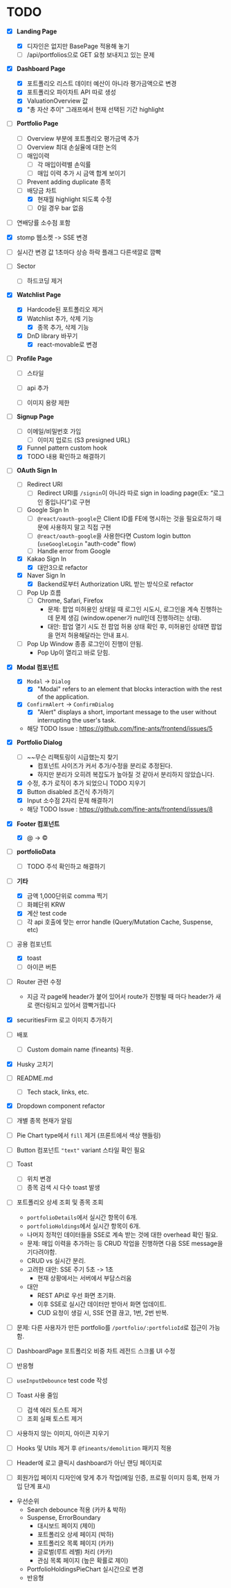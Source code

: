# TODO

- [x] **Landing Page**
  - [x] 디자인은 없지만 BasePage 적용해 놓기
  - [ ] /api/portfolios으로 GET 요청 보내지고 있는 문제

- [x] **Dashboard Page**
  - [x] 포트폴리오 리스트 데이터 예산이 아니라 평가금액으로 변경
  - [x] 포트폴리오 파이차트 API 따로 생성
  - [x] ValuationOverview 값
  - [x] "총 자산 추이" 그래프에서 현재 선택된 기간 highlight

- [ ] **Portfolio Page**
	- [ ] Overview 부분에 포트폴리오 평가금액 추가
	- [ ] Overview 최대 손실율에 대한 논의
	- [ ] 매입이력
		- [ ] 각 매입이력별 손익률
		- [ ] 매입 이력 추가 시 금액 합계 보이기
	- [ ] Prevent adding duplicate 종목
	- [ ] 배당금 차트
		- [x] 현재월 highlight 되도록 수정
		- [ ] 0일 경우 bar 없음
- [ ] 연배당률 소수점 포함
- [x] stomp 웹소켓 -> SSE 변경
- [ ] 실시간 변경 값 1초마다 상승 하락 플래그 다른색깔로 깜빡
- [ ] Sector
  - [ ] 하드코딩 제거

- [x] **Watchlist Page**
  - [x] Hardcode된 포트폴리오 제거
  - [x] Watchlist 추가, 삭제 기능
    - [x] 종목 추가, 삭제 기능
  - [x] DnD library 바꾸기
    - [x] react-movable로 변경

- [ ] **Profile Page**
    - [ ] 스타일
    - [ ] api 추가
    - [ ] 이미지 용량 제한



- [ ] **Signup Page**
  - [ ] 이메일/비밀번호 가입
    - [ ] 이미지 업로드 (S3 presigned URL)
  - [x] Funnel pattern custom hook
  - [x] TODO 내용 확인하고 해결하기

- [ ] **OAuth Sign In**
  - [ ] Redirect URI
    - [ ] Redirect URI를 `/signin`이 아니라 따로 sign in loading page(Ex: “로그인 중입니다”)로 구현
  - [ ] Google Sign In
    - [ ] `@react/oauth-google`은 Client ID를 FE에 명시하는 것을 필요로하기 때문에 사용하지 말고 직접 구현
    - [ ] `@react/oauth-google`을 사용한다면 Custom login button (`useGoogleLogin` "auth-code" flow)
    - [ ] Handle error from Google
  - [x] Kakao Sign In
    - [x] 대안3으로 refactor
  - [x] Naver Sign In
    - [x] Backend로부터 Authorization URL 받는 방식으로 refactor
  - [ ] Pop Up 흐름
    - [ ] Chrome, Safari, Firefox
      - 문제: 팝업 미허용인 상태일 때 로그인 시도시, 로그인을 계속 진행하는데 문제 생김 (window.opener가 null인데 진행하려는 상태).
      - 대안: 팝업 열기 시도 전 팝업 허용 상태 확인 후, 미허용인 상태면 팝업을 먼저 허용해달라는 안내 표시.
  - [ ] Pop Up Window 종종 로그인이 진행이 안됨.
    - Pop Up이 열리고 바로 닫힘.

- [x] **Modal 컴포넌트**

  - [x] `Modal` -> `Dialog`
    - [x] "Modal" refers to an element that blocks interaction with the rest of the application.
  - [x] `ConfirmAlert` -> `ConfirmDialog`
    - [x] "Alert" displays a short, important message to the user without interrupting the user's task.
  - 해당 TODO Issue : https://github.com/fine-ants/frontend/issues/5

- [x] **Portfolio Dialog**

  - [ ] ~~무슨 리팩토링이 시급했는지 찾기
    - 컴포넌트 사이즈가 커서 추가/수정을 분리로 추정된다.
    - 하지만 분리가 오히려 복잡도가 높아질 것 같아서 분리하지 않았습니다.
  - [x] 수정, 추가 로직이 추가 되었으니 TODO 지우기
  - [x] Button disabled 조건식 추가하기
  - [x] Input 소수점 2자리 문제 해결하기
  - 해당 TODO Issue : https://github.com/fine-ants/frontend/issues/8

- [x] **Footer 컴포넌트**

  - [x] @ -> ©

- [ ] **portfolioData**

  - [ ] TODO 주석 확인하고 해결하기

- [ ] **기타**

  - [x] 금액 1,000단위로 comma 찍기
  - [ ] 화폐단위 KRW
  - [x] 계산 test code
  - [ ] 각 api 호출에 맞는 error handle (Query/Mutation Cache, Suspense, etc)

- [ ] 공용 컴포넌트

  - [x] toast
  - [ ] 아이콘 버튼

- [ ] Router 관련 수정

  - 지금 각 page에 header가 붙어 있어서 route가 진행될 때 마다 header가 새로 랜더링되고 있어서 깜빡거립니다

- [x] securitiesFirm 로고 이미지 추가하기

- [ ] 배포

  - [ ] Custom domain name (fineants) 적용.

- [x] Husky 고치기

- [ ] README.md

  - [ ] Tech stack, links, etc.

- [x] Dropdown component refactor

- [ ] 개별 종목 현재가 알림

- [ ] Pie Chart type에서 `fill` 제거 (프론트에서 색상 핸들링)

- [ ] Button 컴포넌트 `"text"` variant 스타일 확인 필요

- [ ] Toast

  - [ ] 위치 변경
  - [ ] 종목 검색 시 다수 toast 발생

- [ ] 포트폴리오 상세 조회 및 종목 조회

  - `portfolioDetails`에서 실시간 항목이 6개.
  - `portfolioHoldings`에서 실시간 항목이 6개.
  - 나머지 정적인 데이터들을 SSE로 계속 받는 것에 대한 overhead 확인 필요.
  - 문제: 매입 이력을 추가하는 등 CRUD 작업을 진행하면 다음 SSE message을 기다려야함.
  - CRUD vs 실시간 분리.
  - 고려한 대안: SSE 주기 5초 -> 1초
    - 현재 상황에서는 서버에서 부담스러움
  - 대안
    - REST API로 우선 화면 초기화.
    - 이후 SSE로 실시간 데이터만 받아서 화면 업데이트.
    - CUD 요청이 생길 시, SSE 연결 끊고, 1번, 2번 반복.

- [ ] 문제: 다른 사용자가 만든 portfolio를 `/portfolio/:portfolioId`로 접근이 가능함.

- [ ] DashboardPage 포트폴리오 비중 차트 레전드 스크롤 UI 수정

- [ ] 반응형

- [ ] `useInputDebounce` test code 작성

- [ ] Toast 사용 줄임

  - [ ] 검색 에러 토스트 제거
  - [ ] 조회 실패 토스트 제거

- [ ] 사용하지 않는 이미지, 아이콘 지우기
- [ ] Hooks 및 Utils 제거 후 `@fineants/demolition` 패키지 적용
- [ ] Header에 로고 클릭시 dashboard가 아닌 랜딩 페이지로
- [ ] 회원가입 페이지 디자인에 맞게 추가 작업(메일 인증, 프로필 이미지 등록, 현재 가입 단계 표시)

- 우선순위
  - Search debounce 적용 (카카 & 박하)
  - Suspense, ErrorBoundary
    - 대시보드 페이지 (제이)
    - 포트폴리오 상세 페이지 (박하)
    - 포트폴리오 목록 페이지 (카카)
    - 글로벌(루트 레벨) 처리 (카카)
    - 관심 목록 페이지 (높은 확률로 제이)
  - PortfolioHoldingsPieChart 실시간으로 변경
  - 반응형
